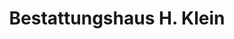 ---
title: "Bestattungshaus H. Klein"
url: /rheinbach/bestattungshaus-h-klein/
shop: Bestattungen
---